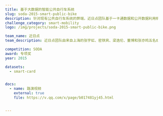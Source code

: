 ```yaml
---
title: 基于大数据的智能公共自行车系统
slug: soda-2015-smart-public-bike
description: 针对现有公共自行车系统的弊端，近日点团队基于一卡通数据和公开数据利用机器学习方法深入分析乘客出行行为，并结合非线性优化选址模型，提出公共自行车租赁点选址、车辆投放策略和停车桩配比的整体解决方案。
challenge_category: smart-mobility
logo: /img/projects/soda-2015-smart-public-bike.png

team_name: 近日点
team_description: 近日点团队由来自上海的张宇虹、密铁宾、梁逸伦、董博和张亦鸣五名成员组成。

competition: SODA
award: 专项奖
year: 2015

datasets:
  - smart-card


docs:
  - name: 路演视频
    external: true
    file: https://v.qq.com/x/page/b017481yj45.html


---
```

